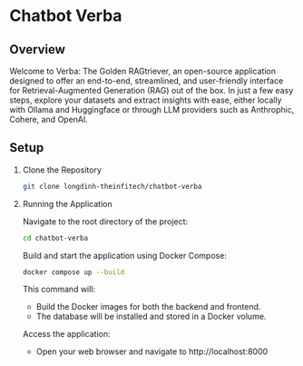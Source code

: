 # Chatbot Verba

## Overview

Welcome to Verba: The Golden RAGtriever, an open-source application designed to offer an end-to-end, streamlined, and user-friendly interface for Retrieval-Augmented Generation (RAG) out of the box. In just a few easy steps, explore your datasets and extract insights with ease, either locally with Ollama and Huggingface or through LLM providers such as Anthrophic, Cohere, and OpenAI.


## Setup
1. Clone the Repository
    ```bash
    git clone longdinh-theinfitech/chatbot-verba
    ```

2. Running the Application
    
    Navigate to the root directory of the project:
    ```bash
    cd chatbot-verba
    ```

    Build and start the application using Docker Compose:
    ```bash
    docker compose up --build
    ```

    This command will:

    - Build the Docker images for both the backend and frontend.
    - The database will be installed and stored in a Docker volume.

    Access the application:

    - Open your web browser and navigate to http://localhost:8000


